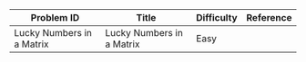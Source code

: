 | Problem ID | Title | Difficulty | Reference
| --- | --- | --- | ---
| Lucky Numbers in a Matrix | Lucky Numbers in a Matrix | Easy | 
